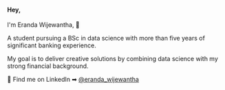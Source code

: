 #### Hey, 

I'm Eranda Wijewantha, 👋

A student pursuing a BSc in data science with more than five years of significant banking experience.
 
My goal is to deliver creative solutions by combining data science with my strong financial background.

💬 Find me on LinkedIn ➡︎ [@eranda_wijewantha]([https://www.linkedin.com/in/mochen862/](https://www.linkedin.com/in/eranda-wijewantha/))

<!--
**mochen862/mochen862** is a ✨ _special_ ✨ repository because its `README.md` (this file) appears on your GitHub profile.

Here are some ideas to get you started:

- 🔭 I’m currently working on ...
- 🌱 I’m currently learning ...
- 👯 I’m looking to collaborate on ...
- 🤔 I’m looking for help with ...
- 💬 Ask me about ...
- 📫 How to reach me: ...
- 😄 Pronouns: ...
- ⚡ Fun fact: ...
-->
